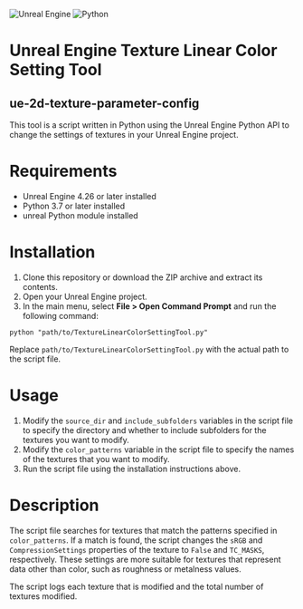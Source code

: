 ![Unreal Engine](https://img.shields.io/badge/unrealengine-%23313131.svg?style=for-the-badge&logo=unrealengine&logoColor=white)
![Python](https://img.shields.io/badge/python-3670A0?style=for-the-badge&logo=python&logoColor=ffdd54)
# Unreal Engine Texture Linear Color Setting Tool

## ue-2d-texture-parameter-config

This tool is a script written in Python using the Unreal Engine Python API to change the settings of textures in your Unreal Engine project.

# Requirements
* Unreal Engine 4.26 or later installed
* Python 3.7 or later installed
* unreal Python module installed

# Installation
1. Clone this repository or download the ZIP archive and extract its contents.
2. Open your Unreal Engine project.
3. In the main menu, select **File > Open Command Prompt** and run the following command:
```
python "path/to/TextureLinearColorSettingTool.py"
```
Replace ```path/to/TextureLinearColorSettingTool.py``` with the actual path to the script file.

# Usage
1. Modify the ```source_dir``` and ```include_subfolders``` variables in the script file to specify the directory and whether to include subfolders for the textures you want to modify.
2. Modify the ```color_patterns``` variable in the script file to specify the names of the textures that you want to modify.
3. Run the script file using the installation instructions above.

# Description
The script file searches for textures that match the patterns specified in ```color_patterns```. If a match is found, the script changes the ```sRGB``` and ```CompressionSettings``` properties of the texture to ```False``` and ```TC_MASKS```, respectively. These settings are more suitable for textures that represent data other than color, such as roughness or metalness values.

The script logs each texture that is modified and the total number of textures modified.
